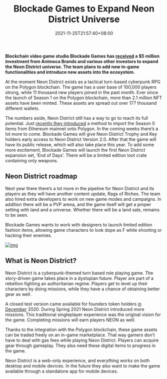 ﻿---
title: "Blockade Games to Expand Neon District Universe"
date: 2021-11-25T21:57:40+08:00
lastmod: 2021-11-25T16:45:40+08:00
draft: false
authors: ["Frasier"]
description: "Blockchain video game studio Blockade Games has received a $5 million investment from Animoca Brands and various other investors to expand the Neon District universe. The team plans to add new in-game functionalities and introduce new assets into the ecosystem."
featuredImage: "blockade-games-to-expand-neon-district-universe.png"
tags: ["Strategy Games","Play to Earn"]
categories: ["news"]
news: ["Strategy Games"]
weight: 
lightgallery: true
pinned: false
recommend: false
recommend1: false
---

**Blockchain video game studio Blockade Games has [received](https://medium.com/blockadegames/blockade-games-raises-5m-at-23m-valuation-a717dfa78c6a) a $5 million investment from Animoca Brands and various other investors to expand the Neon District universe. The team plans to add new in-game functionalities and introduce new assets into the ecosystem.**

At the moment Neon District exists as a tactical turn-based cyberpunk RPG on the Polygon blockchain. The game has a user base of 100,000 players strong, while 11 thousand new players joined in the past month. Ever since the launch of Season 1 on the Polygon blockchain, more than 2.1 million NFT assets have been minted. These assets are spread out over 177 thousand different wallets.

The numbers aside, Neon District still has a way to go to reach its full potential. Just [recently they introduced](https://www.playtoearn.online/2021/08/27/neon-district-finally-getting-season-zero-nfts/) a method to import the Season 0 items from Ethereum mainnet onto Polygon. In the coming weeks there’s a lot more to come. Blockade Games will give Neon District Trophy and Key holders early access to Neon District Version 2.0. After that the game will have its public release, which will also take place this year. To add some more excitement, Blockade Games will launch the first Neon District expansion set, ‘End of Days’. There will be a limited edition loot crate containing only weapons.

## Neon District roadmap

Next year there there’s a lot more in the pipeline for Neon District and its players as they will have another content update, Rags of Riches. The team also hired extra developers to work on new game modes and campaigns. In addition there will be a PVP arena, and the game itself will get a proper setting with land and a universe. Whether there will be a land sale, remains to be seen.

Blockade Games wants to work with designers to launch limited edition fashion items, allowing game characters to look dope as F while shooting or hacking their enemies.

[![img](http://www.playtoearn.online/wp-content/uploads/2021/09/doctor-who-banner-referral.png)](https://doctorwho-worldsapart.com/r/18103/)

## What is Neon District?

Neon District is a cyberpunk-themed turn based role playing game. The story-driven game takes place in a dystopian future. Player are part of a rebellion fighting an authoritarian regime. Players get to level up their characters by doing missions, while they have a chance of obtaining better gear as well.

A closed test version came available for founders token holders [in December](https://www.playtoearn.online/2020/12/10/neon-district-to-release-early-version-next-week/) 2020. During Spring 2021 Neon District introduced more missions. This traditional singleplayer experience was the original vision for the game. Completing missions will earn players NEON as well.

Thanks to the integration with the Polygon blockchain, these game assets can be traded freely on an in-game marketplace. That way gamers don’t have to deal with gas fees while playing Neon District. Players can acquire gear through gameplay. They also need these digital items to progress in the game.

Neon District is a web-only experience, and everything works on both desktop and mobile devices. In the future they also want to make the game available through a standalone app for mobile devices.